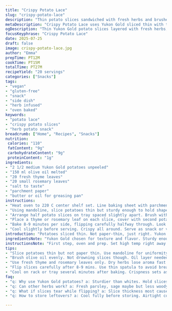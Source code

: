 ```yaml
---
title: "Crispy Potato Lace"
slug: "crispy-potato-lace"
description: "Thin potato slices sandwiched with fresh herbs and brushed with melted oil. Baked at high heat until golden and crispy, flipping halfway to ensure even cooking. Uses Yukon Gold potatoes for sturdiness and richness. Oil swapped for olive to add dimension. Basil replaced with thyme and rosemary for an earthy note. Ready in about 25 minutes, yields 20 portions. Ideal for a crunchy snack or side. Gluten, lactose, nut, and egg free."
metaDescription: "Crispy Potato Lace uses Yukon Gold sliced thin with thyme and rosemary. Layered, brushed with olive oil, baked high heat till golden crisp. Vegan, gluten-free snack or side."
ogDescription: "Thin Yukon Gold potato slices layered with fresh herbs, brushed with olive oil, baked till crisp and golden. Earthy thyme and rosemary give a rustic crunch."
focusKeyphrase: "Crispy Potato Lace"
date: 2025-07-25
draft: false
image: crispy-potato-lace.jpg
author: "Emma"
prepTime: PT12M
cookTime: PT15M
totalTime: PT27M
recipeYield: "20 servings"
categories: ["Snacks"]
tags:
- "vegan"
- "gluten-free"
- "snack"
- "side dish"
- "herb infused"
- "oven baked"
keywords:
- "potato lace"
- "crispy potato slices"
- "herb potato snack"
breadcrumb: ["Home", "Recipes", "Snacks"]
nutrition: 
 calories: "110"
 fatContent: "9g"
 carbohydrateContent: "9g"
 proteinContent: "1g"
ingredients:
- "2 1/2 medium Yukon Gold potatoes unpeeled"
- "150 ml olive oil melted"
- "20 fresh thyme leaves"
- "20 small rosemary leaves"
- "salt to taste"
- "parchment paper"
- "butter or oil for greasing pan"
instructions:
- "Heat oven to 220 C center shelf set. Line baking sheet with parchment and grease lightly."
- "Using mandoline, slice potatoes thin but sturdy enough to hold shape. Aim for about 20 slices total."
- "Arrange half potato slices on tray spaced slightly apart. Brush with olive oil."
- "Place a thyme or rosemary leaf on each slice, cover with second potato slice. Brush top with oil, sprinkle salt."
- "Bake 8-9 minutes per side, flipping carefully halfway through. Look for golden edges, tender but crisp texture."
- "Cool slightly before serving. Crispy all around. Serve as snack or veggie side."
introduction: "Potatoes sliced thin. Not paper-thin, just right. Yukon Gold adds buttery hint without butter. Olive oil brushes on, herbs tucked between layers - thyme, rosemary. Not basil. Fresh but earthy. Hot oven. Quick bake. Flip once. Golden brown edges crisp around tender center. Sharp fragrant hints from herbs. Snack or side, versatile. No gluten, no dairy, no nuts, no eggs. Simple but feels fancy. Rustic yet refined. Easy prep, tricky timing. Perfect for casual dinner or fancy appetizer. Cruelty-free, plant-friendly. Not complicated. Just potatoes, herbs, oil, heat. Fall-apart crisp. Hands messy but worth it."
ingredientsNote: "Yukon Gold chosen for texture and flavor. Sturdy enough for slices that don’t tear easily during cooking. Olive oil adds fruity depth instead of plain butter. Herbs switched for thyme and rosemary for woodsy notes, less sweet than basil. Reduce risk brittle slices break by controlling thickness—too thin means shrinking, tearing; too thick won't crisp properly. Salt is key—enhances potato flavor. Must grease parchment else sticks. Use fresh herbs for aroma; dry ones don't work here. This balance keeps it crunchy yet tender inside. Slicing uniformity affects baking time and texture. Kitchen mandoline recommended for even thinness. Adjust oil quantity as needed. If available, use high-quality olive oil to avoid bitterness."
instructionsNote: "First step, oven and prep. Set high temp right away for immediate sear. Line sheet thoroughly with greased parchment for even cooking and easy removal. Slice potatoes with care; too thin breaks, too thick no crisp. Arrange half slices on sheet spaced slightly apart to allow even heat distribution. Brush oil generously but not drowning; keeps crispness and flavor. Position one herb leaf on each slice for essence, cover with second slice, then oil brushed top and salted lightly. Bake about 8-9 minutes per side, timing varies with oven and exact thickness. Flip gently with spatula to avoid tearing. When golden at edges and tender inside, done. Cool briefly before serving for best crunch. Any leftover slices do best reheated, crisp will soften if stored long. Experiment with herbs but fresh only, dry herbs lose aroma in short cook time."
tips:
- "Slice potatoes thin but not paper thin. Use mandoline for uniformity. Too thin means tearing and shrinking. Too thick, no crisp. Aim thickness so slices hold shape but crisp up."
- "Brush olive oil evenly. Not drowning slices though. Oil layer needed to crisp edges, avoid dryness. Use quality olive oil to cut bitterness. Melted helps brush smoothly. Salt lightly after oil."
- "Use fresh thyme and rosemary leaves only. Dry herbs lose aroma fast at high heat. Fresh herb between layers trap flavor but keep crisp inside. Don’t skip herb placement or flavor weakens."
- "Flip slices carefully after 8-9 mins. Use thin spatula to avoid breakage. Flip evenly for golden edges on all sides. Oven temps vary so watch doneness cues, not just time. Parchment helps no stick."
- "Cool on rack or tray several minutes after baking. Crispness sets as heat escapes. Serve warm or room temp. Leftovers reheat best in oven or air fryer. Microwaving softens crisp texture and herbs lose punch."
faq:
- "q: Why use Yukon Gold potatoes? a: Sturdier than whites. Hold slices better. Richer buttery flavor but no butter added. Avoid waxy or starchy extremes for best crisp and shape."
- "q: Can other herbs work? a: Fresh parsley, sage maybe but less woody flavor. Dry herbs no. Freshness critical for aroma. Herb leaf size matters too - small leaves or torn pieces struggle to stay in place."
- "q: What if slices tear while flipping? a: Slice thickness most cause. Use firm slices. Mandoline adjust blade. Flip with thin spatula. Grease parchment well to reduce sticking. Patience on flip helps."
- "q: How to store leftovers? a: Cool fully before storing. Airtight container in fridge short term. Reheat in oven for best crunch. Microwave burns out crisp. Freeze not recommended for texture loss."

---
```

